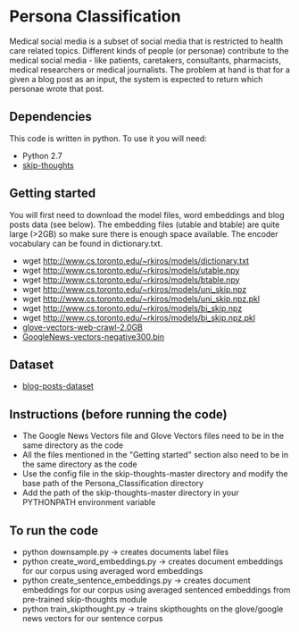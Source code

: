 # Persona Classification
Medical social media is a subset of social media that is restricted to health care related topics. Different kinds of people (or personae) contribute to the medical social media - like patients, caretakers, consultants, pharmacists, medical researchers or medical journalists. The problem at hand is that for a given a blog post as an input, the system is expected to return which personae wrote that post.

## Dependencies
This code is written in python. To use it you will need:

* Python 2.7
* [skip-thoughts](https://github.com/ryankiros/skip-thoughts)

## Getting started

You will first need to download the model files, word embeddings and blog posts data (see below). The embedding files (utable and btable) are quite large (>2GB) so make sure there is enough space available. The encoder vocabulary can be found in dictionary.txt.

* wget http://www.cs.toronto.edu/~rkiros/models/dictionary.txt  
* wget http://www.cs.toronto.edu/~rkiros/models/utable.npy  
* wget http://www.cs.toronto.edu/~rkiros/models/btable.npy  
* wget http://www.cs.toronto.edu/~rkiros/models/uni_skip.npz  
* wget http://www.cs.toronto.edu/~rkiros/models/uni_skip.npz.pkl  
* wget http://www.cs.toronto.edu/~rkiros/models/bi_skip.npz  
* wget http://www.cs.toronto.edu/~rkiros/models/bi_skip.npz.pkl  
* [glove-vectors-web-crawl-2.0GB](https://nlp.stanford.edu/projects/glove/)
* [GoogleNews-vectors-negative300.bin](https://drive.google.com/file/d/0B7XkCwpI5KDYNlNUTTlSS21pQmM/edit)

## Dataset

* [blog-posts-dataset](https://drive.google.com/file/d/0B_9ISEpIrWxEVGw4aGttWTFGT0U/view)

## Instructions (before running the code)
* The Google News Vectors file and Glove Vectors files need to be in the same directory as the code
* All the files mentioned in the "Getting started" section also need to be in the same directory as the code
* Use the config file in the skip-thoughts-master directory and modify the base path of the Persona_Classification directory
* Add the path of the skip-thoughts-master directory in your PYTHONPATH environment variable

## To run the code
* python downsample.py -> creates documents label files
* python create_word_embeddings.py -> creates document embeddings for our corpus using averaged word embeddings
* python create_sentence_embeddings.py -> creates document embeddings for our corpus using averaged sentenced embeddings from pre-trained skip-thoughts module
* python train_skipthought.py -> trains skipthoughts on the glove/google news vectors for our sentence corpus
